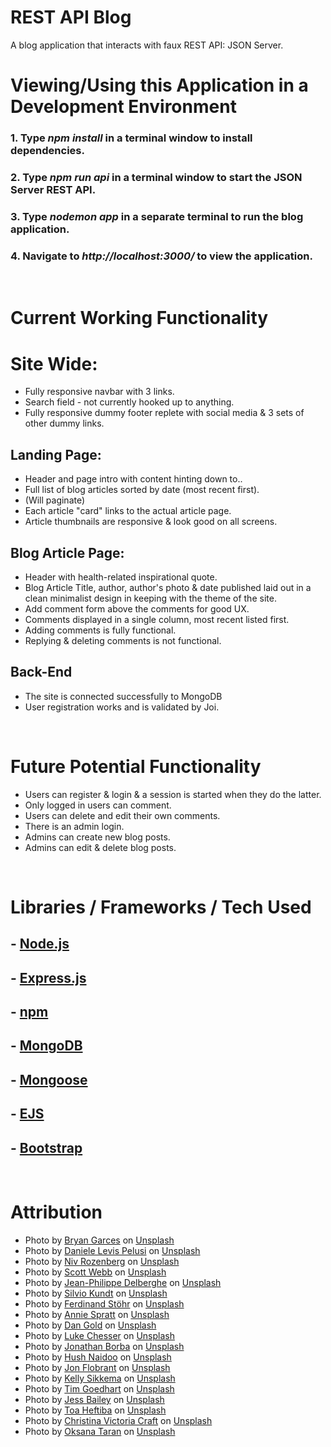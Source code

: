 # REST API Blog
A blog application that interacts with faux REST API: JSON Server.
<br>

# Viewing/Using this Application in a Development Environment

### 1. Type *__npm install__* in a terminal window to install dependencies.

### 2. Type *__npm run api__* in a terminal window to start the JSON Server REST API.

### 3. Type *__nodemon app__* in a separate terminal to run the blog application.

### 4. Navigate to *__http://localhost:3000/__* to view the application.
<br>

# Current Working Functionality

# Site Wide:
- Fully responsive navbar with 3 links. 
- Search field - not currently hooked up to anything. 
- Fully responsive dummy footer replete with social media & 3 sets of other dummy links. 

## Landing Page:
- Header and page intro with content hinting down to..
- Full list of blog articles sorted by date (most recent first).
- (Will paginate)
- Each article "card" links to the actual article page.
- Article thumbnails are responsive & look good on all screens.

## Blog Article Page:
- Header with health-related inspirational quote. 
- Blog Article Title, author, author's photo & date published laid out in a clean minimalist design
in keeping with the theme of the site.
- Add comment form above the comments for good UX. 
- Comments displayed in a single column, most recent listed first. 
- Adding comments is fully functional.
- Replying & deleting comments is not functional.


## Back-End
- The site is connected successfully to MongoDB 
- User registration works and is validated by Joi.

<br>

# Future Potential Functionality
- Users can register & login & a session is started when they do the latter.
- Only logged in users can comment.
- Users can delete and edit their own comments. 
- There is an admin login.
- Admins can create new blog posts.
- Admins can edit & delete blog posts.

<br>

# Libraries / Frameworks / Tech Used

## - [Node.js](https://nodejs.org/en/)
## - [Express.js](https://expressjs.com/)
## - [npm](https://www.npmjs.com/)
## - [MongoDB](https://www.mongodb.com/)
## - [Mongoose](https://mongoosejs.com/)
## - [EJS](https://ejs.co/)
## - [Bootstrap](https://getbootstrap.com/)

<br>

# Attribution

- Photo by <a href="https://unsplash.com/@bryanmgarces?utm_source=unsplash&utm_medium=referral&utm_content=creditCopyText">Bryan Garces</a> on <a href="/s/photos/light-blue?utm_source=unsplash&utm_medium=referral&utm_content=creditCopyText">Unsplash</a>
- Photo by <a href="https://unsplash.com/@yogidan2012?utm_source=unsplash&utm_medium=referral&utm_content=creditCopyText">Daniele Levis Pelusi</a> on <a href="/s/photos/light-blue?utm_source=unsplash&utm_medium=referral&utm_content=creditCopyText">Unsplash</a>
- Photo by <a href="https://unsplash.com/@nivroz?utm_source=unsplash&utm_medium=referral&utm_content=creditCopyText">Niv Rozenberg</a> on <a href="/s/photos/city-scape?utm_source=unsplash&utm_medium=referral&utm_content=creditCopyText">Unsplash</a>
- Photo by <a href="https://unsplash.com/@scottwebb?utm_source=unsplash&utm_medium=referral&utm_content=creditCopyText">Scott Webb</a> on <a href="/s/photos/science?utm_source=unsplash&utm_medium=referral&utm_content=creditCopyText">Unsplash</a>
- Photo by <a href="https://unsplash.com/@jipy32?utm_source=unsplash&utm_medium=referral&utm_content=creditCopyText">Jean-Philippe Delberghe</a> on <a href="/s/photos/pattern?utm_source=unsplash&utm_medium=referral&utm_content=creditCopyText">Unsplash</a>
- Photo by <a href="https://unsplash.com/@eskandthewood?utm_source=unsplash&utm_medium=referral&utm_content=creditCopyText">Silvio Kundt</a> on <a href="/s/photos/pattern?utm_source=unsplash&utm_medium=referral&utm_content=creditCopyText">Unsplash</a>
- Photo by <a href="https://unsplash.com/@fellowferdi?utm_source=unsplash&utm_medium=referral&utm_content=creditCopyText">Ferdinand Stöhr</a> on <a href="/s/photos/pattern?utm_source=unsplash&utm_medium=referral&utm_content=creditCopyText">Unsplash</a>
- Photo by <a href="https://unsplash.com/@anniespratt?utm_source=unsplash&utm_medium=referral&utm_content=creditCopyText">Annie Spratt</a> on <a href="/s/photos/pattern?utm_source=unsplash&utm_medium=referral&utm_content=creditCopyText">Unsplash</a>
- Photo by <a href="https://unsplash.com/@danielcgold?utm_source=unsplash&utm_medium=referral&utm_content=creditCopyText">Dan Gold</a> on <a href="/s/photos/health?utm_source=unsplash&utm_medium=referral&utm_content=creditCopyText">Unsplash</a>
- Photo by <a href="https://unsplash.com/@lukechesser?utm_source=unsplash&utm_medium=referral&utm_content=creditCopyText">Luke Chesser</a> on <a href="/s/photos/health?utm_source=unsplash&utm_medium=referral&utm_content=creditCopyText">Unsplash</a>
- Photo by <a href="https://unsplash.com/@jonathanborba?utm_source=unsplash&utm_medium=referral&utm_content=creditCopyText">Jonathan Borba</a> on <a href="/s/photos/health?utm_source=unsplash&utm_medium=referral&utm_content=creditCopyText">Unsplash</a>
- Photo by <a href="https://unsplash.com/@hush52?utm_source=unsplash&utm_medium=referral&utm_content=creditCopyText">Hush Naidoo</a> on <a href="/s/photos/health?utm_source=unsplash&utm_medium=referral&utm_content=creditCopyText">Unsplash</a>
- Photo by <a href="https://unsplash.com/@jonflobrant?utm_source=unsplash&utm_medium=referral&utm_content=creditCopyText">Jon Flobrant</a> on <a href="/s/photos/health?utm_source=unsplash&utm_medium=referral&utm_content=creditCopyText">Unsplash</a>
- Photo by <a href="https://unsplash.com/@kellysikkema?utm_source=unsplash&utm_medium=referral&utm_content=creditCopyText">Kelly Sikkema</a> on <a href="/s/photos/health?utm_source=unsplash&utm_medium=referral&utm_content=creditCopyText">Unsplash</a>
- Photo by <a href="https://unsplash.com/@nofilter_noglory?utm_source=unsplash&utm_medium=referral&utm_content=creditCopyText">Tim Goedhart</a> on <a href="/s/photos/health?utm_source=unsplash&utm_medium=referral&utm_content=creditCopyText">Unsplash</a>
- Photo by <a href="https://unsplash.com/@jessbaileydesigns?utm_source=unsplash&utm_medium=referral&utm_content=creditCopyText">Jess Bailey</a> on <a href="/s/photos/health?utm_source=unsplash&utm_medium=referral&utm_content=creditCopyText">Unsplash</a>
- Photo by <a href="https://unsplash.com/@heftiba?utm_source=unsplash&utm_medium=referral&utm_content=creditCopyText">Toa Heftiba</a> on <a href="/s/photos/health?utm_source=unsplash&utm_medium=referral&utm_content=creditCopyText">Unsplash</a>
- Photo by <a href="https://unsplash.com/@victoriabcphotographer?utm_source=unsplash&utm_medium=referral&utm_content=creditCopyText">Christina Victoria Craft</a> on <a href="/s/photos/pills?utm_source=unsplash&utm_medium=referral&utm_content=creditCopyText">Unsplash</a>
- Photo by <a href="https://unsplash.com/@oksanataran?utm_source=unsplash&utm_medium=referral&utm_content=creditCopyText">Oksana Taran</a> on <a href="/s/photos/yoga?utm_source=unsplash&utm_medium=referral&utm_content=creditCopyText">Unsplash</a>
  
  